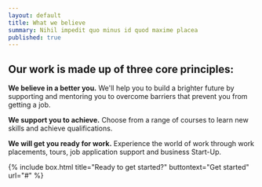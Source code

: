 ```yaml
---
layout: default
title: What we believe
summary: Nihil impedit quo minus id quod maxime placea
published: true
---
```


## Our work is made up of three core principles:

**We believe in a better you.** 
We'll help you to build a brighter future by supporting and mentoring you to overcome barriers that prevent you from getting a job. 

**We support you to achieve.** 
Choose from a range of courses to learn new skills and achieve qualifications.

**We will get you ready for work.** 
Experience the world of work through work placements, tours, job application support and business Start-Up.

{% include box.html title="Ready to get started?" buttontext="Get started" url="#" %}
